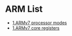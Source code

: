 
# ARM List

- [1.ARMv7 processor modes](arm_v7_processor_modes.md)
- [1.ARMv7 core registers](arm_v7_core_registers.md)

